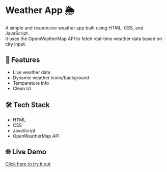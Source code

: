# Weather App 🌦️

A simple and responsive weather app built using HTML, CSS, and JavaScript.  
It uses the OpenWeatherMap API to fetch real-time weather data based on city input.

## 🚀 Features
- Live weather data
- Dynamic weather icons/background
- Temperature info
- Clean UI

## 🛠️ Tech Stack
- HTML
- CSS
- JavaScript
- OpenWeatherMap API

## 🌐 Live Demo
[Click here to try it out](https://sneharajput0213.github.io/weather-app/)
